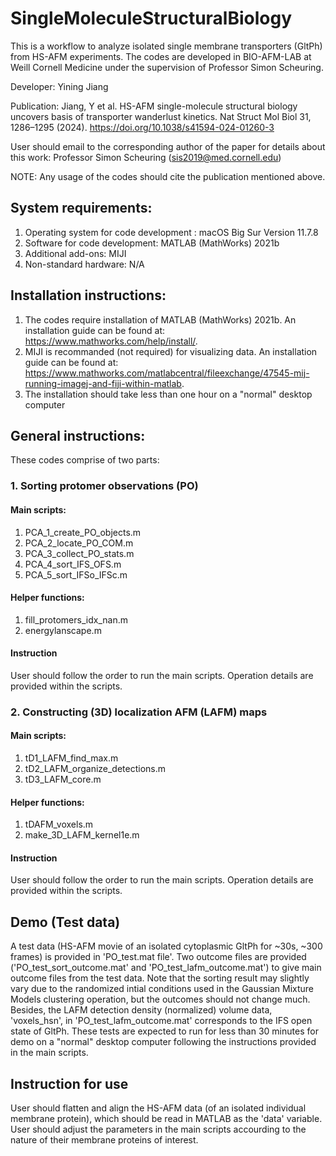 # SingleMoleculeStructuralBiology
This is a workflow to analyze isolated single membrane transporters (GltPh) from HS-AFM experiments. The codes are developed in BIO-AFM-LAB at Weill Cornell Medicine under the supervision of Professor Simon Scheuring.

Developer: Yining Jiang

Publication: Jiang, Y et al. HS-AFM single-molecule structural biology uncovers basis of transporter wanderlust kinetics. Nat Struct Mol Biol 31, 1286–1295 (2024).  https://doi.org/10.1038/s41594-024-01260-3

User should email to the corresponding author of the paper for details about this work: Professor Simon Scheuring (sis2019@med.cornell.edu)

NOTE: Any usage of the codes should cite the publication mentioned above.

## System requirements:
1. Operating system for code development : macOS Big Sur Version 11.7.8
2. Software for code development: MATLAB (MathWorks) 2021b
3. Additional add-ons: MIJI
4. Non-standard hardware: N/A

## Installation instructions: 
1. The codes require installation of MATLAB (MathWorks) 2021b. An installation guide can be found at: https://www.mathworks.com/help/install/.
2. MIJI is recommanded (not required) for visualizing data. An installation guide can be found at: https://www.mathworks.com/matlabcentral/fileexchange/47545-mij-running-imagej-and-fiji-within-matlab.
3. The installation should take less than one hour on a "normal" desktop computer

## General instructions:
These codes comprise of two parts:
### 1. Sorting protomer observations (PO)
#### Main scripts:
1. PCA_1_create_PO_objects.m
2. PCA_2_locate_PO_COM.m
3. PCA_3_collect_PO_stats.m
4. PCA_4_sort_IFS_OFS.m
5. PCA_5_sort_IFSo_IFSc.m
#### Helper functions:
1. fill_protomers_idx_nan.m
2. energylanscape.m

#### Instruction
User should follow the order to run the main scripts. Operation details are provided within the scripts.

### 2. Constructing (3D) localization AFM (LAFM) maps
#### Main scripts:
1. tD1_LAFM_find_max.m
2. tD2_LAFM_organize_detections.m
3. tD3_LAFM_core.m

#### Helper functions:
1. tDAFM_voxels.m
2. make_3D_LAFM_kernel1e.m

#### Instruction
User should follow the order to run the main scripts. Operation details are provided within the scripts.

## Demo (Test data)
A test data (HS-AFM movie of an isolated cytoplasmic GltPh for ~30s, ~300 frames) is provided in 'PO_test.mat file'. Two outcome files are provided ('PO_test_sort_outcome.mat' and 'PO_test_lafm_outcome.mat') to give main outcome files from the test data. Note that the sorting result may slightly vary due to the randomized intial conditions used in the Gaussian Mixture Models clustering operation, but the outcomes should not change much. Besides, the LAFM detection density (normalized) volume data, 'voxels_hsn', in 'PO_test_lafm_outcome.mat' corresponds to the IFS open state of GltPh. 
These tests are expected to run for less than 30 minutes for demo on a "normal" desktop computer following the instructions provided in the main scripts.

## Instruction for use
User should flatten and align the HS-AFM data (of an isolated individual membrane protein), which should be read in MATLAB as the 'data' variable. User should adjust the parameters in the main scripts accourding to the nature of their membrane proteins of interest.
